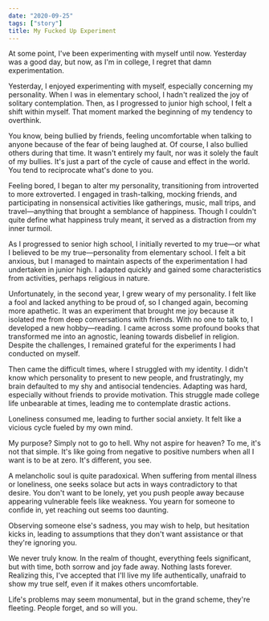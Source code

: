 ```yaml
---
date: "2020-09-25"
tags: ["story"]
title: My Fucked Up Experiment
---
```


At some point, I've been experimenting with myself until now. Yesterday was a good day, but now, as I'm in college, I regret that damn experimentation.

Yesterday, I enjoyed experimenting with myself, especially concerning my personality. When I was in elementary school, I hadn't realized the joy of solitary contemplation. Then, as I progressed to junior high school, I felt a shift within myself. That moment marked the beginning of my tendency to overthink.

You know, being bullied by friends, feeling uncomfortable when talking to anyone because of the fear of being laughed at. Of course, I also bullied others during that time. It wasn't entirely my fault, nor was it solely the fault of my bullies. It's just a part of the cycle of cause and effect in the world. You tend to reciprocate what's done to you.

Feeling bored, I began to alter my personality, transitioning from introverted to more extroverted. I engaged in trash-talking, mocking friends, and participating in nonsensical activities like gatherings, music, mall trips, and travel—anything that brought a semblance of happiness. Though I couldn't quite define what happiness truly meant, it served as a distraction from my inner turmoil.

As I progressed to senior high school, I initially reverted to my true—or what I believed to be my true—personality from elementary school. I felt a bit anxious, but I managed to maintain aspects of the experimentation I had undertaken in junior high. I adapted quickly and gained some characteristics from activities, perhaps religious in nature.

Unfortunately, in the second year, I grew weary of my personality. I felt like a fool and lacked anything to be proud of, so I changed again, becoming more apathetic. It was an experiment that brought me joy because it isolated me from deep conversations with friends. With no one to talk to, I developed a new hobby—reading. I came across some profound books that transformed me into an agnostic, leaning towards disbelief in religion. Despite the challenges, I remained grateful for the experiments I had conducted on myself.

Then came the difficult times, where I struggled with my identity. I didn't know which personality to present to new people, and frustratingly, my brain defaulted to my shy and antisocial tendencies. Adapting was hard, especially without friends to provide motivation. This struggle made college life unbearable at times, leading me to contemplate drastic actions.

Loneliness consumed me, leading to further social anxiety. It felt like a vicious cycle fueled by my own mind.

My purpose? Simply not to go to hell. Why not aspire for heaven? To me, it's not that simple. It's like going from negative to positive numbers when all I want is to be at zero. It's different, you see.

A melancholic soul is quite paradoxical. When suffering from mental illness or loneliness, one seeks solace but acts in ways contradictory to that desire. You don't want to be lonely, yet you push people away because appearing vulnerable feels like weakness. You yearn for someone to confide in, yet reaching out seems too daunting.

Observing someone else's sadness, you may wish to help, but hesitation kicks in, leading to assumptions that they don't want assistance or that they're ignoring you.

We never truly know. In the realm of thought, everything feels significant, but with time, both sorrow and joy fade away. Nothing lasts forever. Realizing this, I've accepted that I'll live my life authentically, unafraid to show my true self, even if it makes others uncomfortable.

Life's problems may seem monumental, but in the grand scheme, they're fleeting. People forget, and so will you.